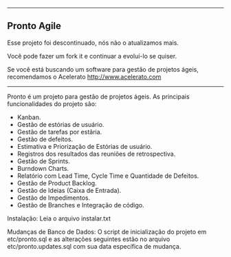 ---------------------------------------------------------------------
  Pronto Agile
---------------------------------------------------------------------

Esse projeto foi descontinuado, nós não o atualizamos mais.

Você pode fazer um fork it e continuar a evoluí-lo se quiser.

Se você está buscando um software para gestão de projetos ágeis, recomendamos o Acelerato http://www.acelerato.com
 
---------------------------------------------------------------------

Pronto é um projeto para gestão de projetos ágeis. 
 As principais funcionalidades do projeto são:
 * Kanban.
 * Gestão de estórias de usuário.
 * Gestão de tarefas por estãria.
 * Gestão de defeitos.
 * Estimativa e Priorização de Estórias de usuário.
 * Registros dos resultados das reuniões de retrospectiva. 
 * Gestão de Sprints.
 * Burndown Charts.
 * Relatório com Lead Time, Cycle Time e Quantidade de Defeitos.
 * Gestão de Product Backlog.
 * Gestão de Ideias (Caixa de Entrada).
 * Gestão de Impedimentos.
 * Gestão de Branches e Integração de código.


Instalação:  Leia o arquivo instalar.txt


Mudanças de Banco de Dados:  O script de inicialização do projeto em etc/pronto.sql e as  alterações seguintes estão no arquivo etc/pronto.updates.sql com sua  data específica de mudança.
